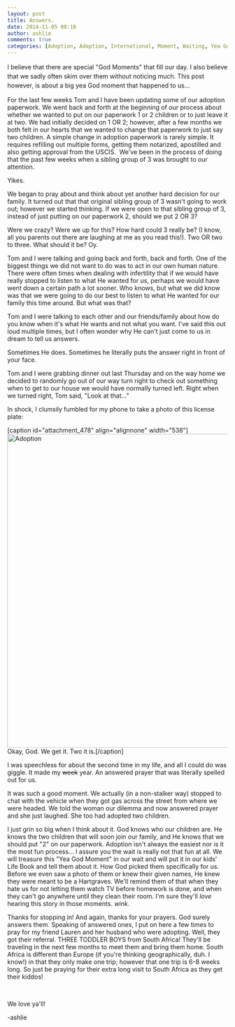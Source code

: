 ```yaml
---
layout: post
title: Answers. 
date: 2014-11-05 00:10
author: ashlie
comments: true
categories: [Adoption, Adoption, International, Moment, Waiting, Yea God]
---
```

<span style="line-height: 1.5em;">I believe that there are special "God Moments" that fill our day. I also believe that we sadly often skim over them without noticing much. This post however, is about a big yea God moment that happened to us...</span>

For the last few weeks Tom and I have been updating some of our adoption paperwork. We went back and forth at the beginning of our process about whether we wanted to put on our paperwork 1 or 2 children or to just leave it at two. We had initially decided on 1 OR 2; however, after a few months we both felt in our hearts that we wanted to change that paperwork to just say two children. A simple change in adoption paperwork is rarely simple. It requires refilling out multiple forms, getting them notarized, apostilled and also getting approval from the USCIS.  We've been in the process of doing that the past few weeks when a sibling group of 3 was brought to our attention.

Yikes.

We began to pray about and think about yet another hard decision for our family. It turned out that that original sibling group of 3 wasn't going to work out; however we started thinking. If we were open to that sibling group of 3, instead of just putting on our paperwork 2, should we put 2 OR 3?

Were we crazy? Were we up for this? How hard could 3 really be? (I know, all you parents out there are laughing at me as you read this!). Two OR two to three. What should it be? Oy.

Tom and I were talking and going back and forth, back and forth. One of the biggest things we did not want to do was to act in our own human nature. There were often times when dealing with infertility that if we would have really stopped to listen to what He wanted for us, perhaps we would have went down a certain path a lot sooner. Who knows, but what we did know was that we were going to do our best to listen to what He wanted for our family this time around. But what was that?

Tom and I were talking to each other and our friends/family about how do you know when it's what He wants and not what you want. I've said this out loud multiple times, but I often wonder why He can't just come to us in dream to tell us answers.

Sometimes He does. Sometimes he literally puts the answer right in front of your face.

Tom and I were grabbing dinner out last Thursday and on the way home we decided to randomly go out of our way turn right to check out something when to get to our house we would have normally turned left. Right when we turned right, Tom said, "Look at that..."

In shock, I clumsily fumbled for my phone to take a photo of this license plate:

[caption id="attachment_478" align="alignnone" width="538"]<a href="http://hartgraveshaven.com/wp-content/uploads/2014/11/IMG_2466.jpg"><img class=" wp-image-478 " alt="Adoption" src="http://hartgraveshaven.com/wp-content/uploads/2014/11/IMG_2466-e1415144378322-768x1024.jpg" width="538" height="717" /></a> Okay, God. We get it. Two it is.[/caption]

I was speechless for about the second time in my life, and all I could do was giggle. It made my <del>week</del> year. An answered prayer that was literally spelled out for us.

It was such a good moment. We actually (in a non-stalker way) stopped to chat with the vehicle when they got gas across the street from where we were headed. We told the woman our dilemma and now answered prayer and she just laughed. She too had adopted two children.

I just grin so big when I think about it. God knows who our children are. He knows the two children that will soon join our family, and He knows that we should put "2" on our paperwork. Adoption isn't always the easiest nor is it the most fun process... I assure you the wait is really not that fun at all. We will treasure this "Yea God Moment" in our wait and will put it in our kids' Life Book and tell them about it. How God picked them specifically for us. Before we even saw a photo of them or knew their given names, He knew they were meant to be a Hartgraves. We'll remind them of that when they hate us for not letting them watch TV before homework is done, and when they can't go anywhere until they clean their room. I'm sure they'll <em>love</em> hearing this story in those moments. <em>wink. </em>

Thanks for stopping in! And again, thanks for your prayers. God surely answers them. Speaking of answered ones, I put on here a few times to pray for my friend Lauren and her husband who were adopting. Well, they got their referral. THREE TODDLER BOYS from South Africa! They'll be traveling in the next few months to meet them and bring them home. South Africa is different than Europe (if you're thinking geographically, duh. I know!) in that they only make one trip; however that one trip is 6-8 weeks long. So just be praying for their extra long visit to South Africa as they get their kiddos!

&nbsp;

We love ya'll!

-ashlie

&nbsp;
